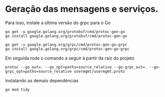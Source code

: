 # Geração das mensagens e serviços.

Para isso, instale a última versão do grpc para o Go

    go get -u google.golang.org/protobuf/cmd/protoc-gen-go
    go install google.golang.org/protobuf/cmd/protoc-gen-go

    go get -u google.golang.org/grpc/cmd/protoc-gen-go-grpc
    go install google.golang.org/grpc/cmd/protoc-gen-go-grpc

Em seguida rode o comando a seguir à partir da raíz do projeto

    protoc --go_out=. --go_opt=paths=source_relative --go-grpc_out=. --go-grpc_opt=paths=source_relative usermgmt/usermgmt.proto

Instalando as demais dependências

    go mod tidy

    
